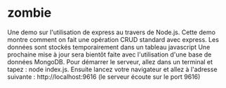 # zombie
Une demo sur l'utilisation de express au travers de Node.js.
Cette demo montre comment on fait une opération CRUD standard avec express.
Les données sont stockés temporairement dans un tableau javascript
Une prochaine mise à jour sera bientôt faite avec l'utilisation d'une base de données MongoDB.
Pour démarrer le serveur, allez dans un terminal et tapez : node index.js.
Ensuite lancez votre navigateur et allez à l'adresse suivante : http://localhost:9616
(le serveur écoute sur le port 9616)